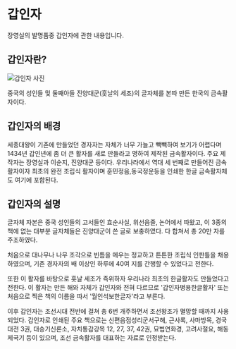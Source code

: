 # 갑인자

장영실의 발명품중 갑인자에 관한 내용입니다.

## 갑인자란?

![갑인자 사진](https://img.hankyung.com/photo/202110/PYH2021092908460000500_P4.jpg)

중국의 성인들 및 둘째아들 진양대군(훗날의 세조)의 글자체를 본따 만든 한국의 금속활자이다.

## 갑인자의 배경

세종대왕이 기존에 만들었던 경자자는 자체가 너무 가늘고 빽빽하여 보기가 어렵다며 1434년 갑인년에 좀 더 큰 활자를 새로 만들라고 명하여 제작된 금속활자이다. 주요 제작자는 장영실과 이순지, 진양대군 등이다. 우리나라에서 역대 세 번째로 만들어진 금속활자이자 최초의 완전 조립식 활자이며 훈민정음,동국정운등을 인쇄한 한글 금속활자체도 여기에 포함된다.

## 갑인자의 설명

글자체 자본은 중국 성인들의 고서들인 효순사실, 위선음즐, 논어에서 따왔고, 이 3종의 책에 없는 대부분 글자체들은 진양대군이 쓴 글로 보충하였다. 다 합쳐서 총 20만 자를 주조하였다.

처음으로 대나무나 나무 조각으로 빈틈을 메우는 정교하고 튼튼한 조립식 인판틀을 채용하였으며, 기존 경자자의 배 이상인 하루에 40여 지를 간행할 수 있었다고 전한다.

또한 이 활자를 바탕으로 훗날 세조가 즉위하자 우리나라 최초의 한글활자도 만들었다고 전한다. 이 활자는 만든 해와 자체가 갑인자와 전혀 다르므로 '갑인자병용한글활자' 또는 처음으로 찍은 책의 이름을 따서 '월인석보한글자'라고 부른다.

이후 갑인자는 조선시대 전반에 걸쳐 총 6번 개주하면서 조선왕조가 멸망할 때까지 사용되었다. 갑인자로 인쇄된 주요 책으로는 신편음점성리군서구해, 근사록, 사마방목, 경국대전 3권, 대승기신론소, 자치통감강목 12, 27, 37, 42권, 묘법연화경, 고려사절요, 해동제국기 등이 있으며, 조선 금속활자를 대표하는 자료로 인정받는다.
